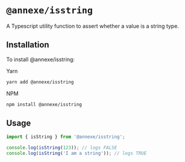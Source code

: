 # `@annexe/isstring`

A Typescript utility function to assert whether a value is a string type.

## Installation

To install @annexe/isstring:

Yarn

```sh
yarn add @annexe/isstring
```

NPM

```sh
npm install @annexe/isstring
```

## Usage

```ts
import { isString } from '@annexe/isstring';

console.log(isString(123)); // logs FALSE
console.log(isString('I am a string')); // logs TRUE
```
